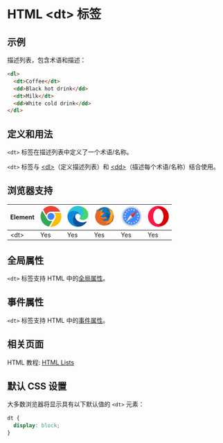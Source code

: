 HTML \<dt> 标签
===

## 示例

描述列表，包含术语和描述：

```html idoc:preview
<dl>
  <dt>Coffee</dt>
  <dd>Black hot drink</dd>
  <dt>Milk</dt>
  <dd>White cold drink</dd>
</dl>
```

## 定义和用法

`<dt>` 标签在描述列表中定义了一个术语/名称。

`<dt>` 标签与 [\<dl>](./dl.md)（定义描述列表）和 [\<dd>](./dd.md)（描述每个术语/名称）结合使用。

## 浏览器支持

| Element | ![chrome][1] | ![edge][2] | ![firefox][3] | ![safari][4] | ![opera][5] |
| ----- | --- | --- | --- | --- | --- |
| \<dt>   | Yes | Yes | Yes | Yes | Yes |
<!--rehype:style=width: 100%; display: inline-table;-->

## 全局属性

`<dt>` 标签支持 HTML 中的[全局属性](../reference/standardattributes.md)。

## 事件属性

`<dt>` 标签支持 HTML 中的[事件属性](../reference/eventattributes.md)。

## 相关页面

HTML 教程: [HTML Lists](../tutorial/lists.md)

## 默认 CSS 设置

大多数浏览器将显示具有以下默认值的 `<dt>` 元素：

```css
dt {
  display: block;
}
```


[1]: ../assets/chrome.svg
[2]: ../assets/edge.svg
[3]: ../assets/firefox.svg
[4]: ../assets/safari.svg
[5]: ../assets/opera.svg